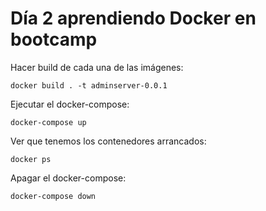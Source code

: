 # Día 2 aprendiendo Docker en bootcamp

Hacer build de cada una de las imágenes:


`
docker build . -t adminserver-0.0.1
`

Ejecutar el docker-compose:


`
docker-compose up
`

Ver que tenemos los contenedores arrancados:


`
docker ps
`

Apagar el docker-compose:


`
docker-compose down
`


